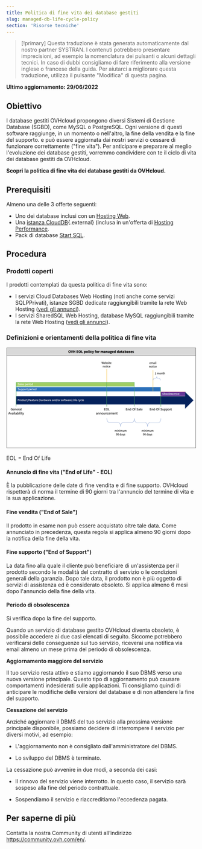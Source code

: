 ```yaml
---
title: Politica di fine vita dei database gestiti
slug: managed-db-life-cycle-policy
section: 'Risorse tecniche'
---
```


> [!primary]
> Questa traduzione è stata generata automaticamente dal nostro partner SYSTRAN. I contenuti potrebbero presentare imprecisioni, ad esempio la nomenclatura dei pulsanti o alcuni dettagli tecnici. In caso di dubbi consigliamo di fare riferimento alla versione inglese o francese della guida. Per aiutarci a migliorare questa traduzione, utilizza il pulsante "Modifica" di questa pagina.
>

**Ultimo aggiornamento: 29/06/2022**

## Obiettivo

I database gestiti OVHcloud propongono diversi Sistemi di Gestione Database (SGBD), come MySQL o PostgreSQL. Ogni versione di questi software raggiunge, in un momento o nell'altro, la fine della vendita e la fine del supporto. e può essere aggiornata dai nostri servizi o cessare di funzionare correttamente ("fine vita"). Per anticipare e preparare al meglio l'evoluzione dei database gestiti, vorremmo condividere con te il ciclo di vita dei database gestiti da OVHcloud.

**Scopri la politica di fine vita dei database gestiti da OVHcloud.**

## Prerequisiti

Almeno una delle 3 offerte seguenti:

- Uno dei database inclusi con un [Hosting Web](https://www.ovhcloud.com/it/web-hosting/).
- Una [istanza CloudDB](https://www.ovh.it/cloud/cloud-databases/){.external} (inclusa in un'offerta di [Hosting Performance](https://www.ovhcloud.com/it/web-hosting/).
- Pack di database [Start SQL](https://www.ovhcloud.com/it/web-hosting/options/start-sql/).

## Procedura

### Prodotti coperti

I prodotti contemplati da questa politica di fine vita sono:

- I servizi Cloud Databases Web Hosting (noti anche come servizi SQLPPrivati), istanze SGBD dedicate raggiungibili tramite la rete Web Hosting ([vedi gli annunci](https://docs.ovh.com/gb/en/hosting/sql_eos_eol)).
- I servizi SharedSQL Web Hosting, database MySQL raggiungibili tramite la rete Web Hosting ([vedi gli annunci](https://docs.ovh.com/gb/en/hosting/sql_eos_eol)).

### Definizioni e orientamenti della politica di fine vita

![timeline](images/ovh.eol.policy.timeline.png)

EOL = End Of Life

#### Annuncio di fine vita ("End of Life" - EOL)

È la pubblicazione delle date di fine vendita e di fine supporto. OVHcloud rispetterà di norma il termine di 90 giorni tra l'annuncio del termine di vita e la sua applicazione.

#### Fine vendita ("End of Sale")

Il prodotto in esame non può essere acquistato oltre tale data. Come annunciato in precedenza, questa regola si applica almeno 90 giorni dopo la notifica della fine della vita.

#### Fine supporto ("End of Support")

La data fino alla quale il cliente può beneficiare di un'assistenza per il prodotto secondo le modalità del contratto di servizio o le condizioni generali della garanzia.
Dopo tale data, il prodotto non è più oggetto di servizi di assistenza ed è considerato obsoleto.
Si applica almeno 6 mesi dopo l'annuncio della fine della vita.

#### Periodo di obsolescenza

Si verifica dopo la fine del supporto.

Quando un servizio di database gestito OVHcloud diventa obsoleto, è possibile accedere ai due casi elencati di seguito.
Siccome potrebbero verificarsi delle conseguenze sul tuo servizio, riceverai una notifica via email almeno un mese prima del periodo di obsolescenza.

**Aggiornamento maggiore del servizio**

Il tuo servizio resta attivo e stiamo aggiornando il suo DBMS verso una nuova versione principale.
Questo tipo di aggiornamento può causare comportamenti indesiderati sulle applicazioni. Ti consigliamo quindi di anticipare le modifiche delle versioni del database e di non attendere la fine del supporto.

**Cessazione del servizio**

Anziché aggiornare il DBMS del tuo servizio alla prossima versione principale disponibile, possiamo decidere di interrompere il servizio per diversi motivi, ad esempio:

- L'aggiornamento non è consigliato dall'amministratore del DBMS.

- Lo sviluppo del DBMS è terminato.

La cessazione può avvenire in due modi, a seconda dei casi:

- Il rinnovo del servizio viene interrotto. In questo caso, il servizio sarà sospeso alla fine del periodo contrattuale.

- Sospendiamo il servizio e riaccreditiamo l'eccedenza pagata.

## Per saperne di più
  
Contatta la nostra Community di utenti all’indirizzo <https://community.ovh.com/en/>.